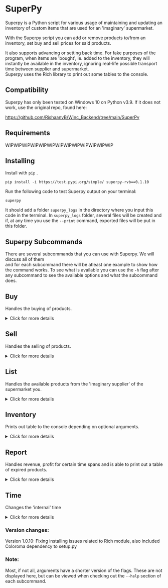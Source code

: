 # SuperPy

Superpy is a Python script for various usage of maintaining and updating an inventory of custom items that are used for an 'imaginary' supermarket.

With the Superpy script you can add or remove products to/from an inventory, set buy and sell prices for said products.

It also supports advancing or setting back time.
For fake purposes of the program, when items are 'bought', ie. added to the inventory, they will instantly be available in the inventory, ignoring real-life possible transport time between supplier and supermarket.  
Superpy uses the Rich library to print out some tables to the console.

## Compatibility

Superpy has only been tested on Windows 10 on Python v3.9. If it does not work, use the original repo, found here:

https://github.com/RishaanvB/Winc_Backend/tree/main/SuperPy

## Requirements

WIPWIPWIPWIPWIPWIPWIPWIPWIPWIPWIPWIPWIP

## Installing

Install with `pip` .

```
pip install -i https://test.pypi.org/simple/ superpy-rvb==0.1.10
```

Run the following code to test Superpy output on your terminal:

```
superpy
```

It should add a folder `superpy_logs` in the directory where you input this code in the terminal.
In `superpy_logs` folder, several files will be created and if, at any time you use the
`--print` command, exported files will be put in this folder.

## Superpy Subcommands

There are several subcommands that you can use with Superpy. We will discuss all of them  
and for each subcommand there will be atleast one example to show how the command works.
To see what is available you can use the `-h` flag after any subcommand to see the available options and what the subcommand does.

## Buy

Handles the buying of products.

<details>
<summary>Click for more details</summary>

## Superpy Buy

The buy command is used to buy products and add them to your inventory.  
You can also set the expiration date, the amount products you'd like to buy and the date on which you want to buy the product.
The `product name` and the `price` are both mandatory.

The `product name` should be a name available from the list of available products. To get you started the list is already pre-occupied with several items. To update this list, you can use the `list` subcommand. We will discuss this later.
The minimum commands required could look like this:

```python
superpy buy orange 1.5
```

This will 'buy' an orange for the price of 1.5. The `price` can either be a float or an integer.  
If a product is chosen not available in the list, it will produce an error message where you can see the products you must choose from.

Optional commands include:

Setting the expiration can be done with the `-e` flag, where the date should be in the format `yyyy-mm-dd`. It defaults to '2100-01-01' if it's not chosen.  
The product amount can be set with the `-a` flag where the max number of products is 10 per command.  
The `-d` flag sets the date on which you want to buy the product, if you want to buy something not on the current internal date. This defaults to what the program perceives as 'today'. This can be changed with the `time` subcommand. More on this later.

Possible buy commands in combination with optional flags could look like this:

```
superpy buy orange 2 -e 2000-12-04 -a 15
```

or

```
superpy buy milk 5 -a 10 -d 200-04-20
```

</details>

## Sell

Handles the selling of products.

<details>
<summary>Click for more details</summary>

## Superpy Sell

The `sell` command operates in the same way as the `buy` command, with a few differences.  
The `product name` and the `price` are mandatory, the only optional flag is the `-a`. Which sets the amount you wish to sell.
Possible inputs could look like this:

```
superpy sell orange 3
```

```
superpy sell milk 3 -a 5
```

</details>

## List

Handles the available products from the 'imaginary supplier' of the supermarket you.

<details>
<summary>Click for more details</summary>

## SuperPy List

The product list consists of available products you are able to buy and/or sell. If a product is not in this list, using the `buy` or `sell` command will output an error message.  
To get you started the list is already pre-occupied with some items.

To view the list just go to:

```
superpy list
```

This will print an alphabetical list of products available.

This list is not an inventory and should not be consideres as one. Its only function is there to see what kind of products the 'imaginative' supplier has to offer.

### Adding or Removing products from the list

You can either `add` or `remove` items from the list. Inputs will be converted to all lowercase. If trying to `add` a product which is already in the list, it will produce an error. The same goes for trying to `remove` a product which is not in the list.
When removing or adding something the console will print out the newly created list and the product which has been removed/added. Both flags `-a` and `-r` can't be used in the same command.

To add an item to the list:

```
superpy list -a chocolate
```

To remove an item from the list:

```
superpy list -r chocolate
```

</details>

## Inventory

Prints out table to the console depending on optional arguments.

<details>
<summary>Click for more details</summary>

## Superpy Inventory

With the `inventory` command you can check your inventory of items in various ways,
but in essence all commands should be given like:

```
superpy inventory '-flag'
```

Depending on the `flag` being used it will print out a different table to the console.
All flags are mutually exclusive and can't be used together, except for the `--print` flag.
There are four different ways to get an overview of your inventory:
`--short, --long, --sold and --product.`

```
superpy inventory --short
```

Will print out a table with minimum details. If there are zero items in stock, the row will be colored red.

```
superpy inventory --long
```

Will print out a more detailed table of all the products in stock.

```
superpy inventory --sold
```

Prints out a table of sold products on that day.

```
superpy inventory --product orange
```

Prints out a table of the inventory ofa single product specified as argument for the `--product` flag. In the example above, it will print out the specifics for the 'orange' product.

It is possible to check the inventory of what the program perceives as 'yesterday' by using `--yesterday` with the `--short` argument.

```
superpy --yesterday --short
```

Note: The `--yesterday` argument will not work in combination with any other argument except for the `--short` argument.

### Exporting inventory

You can export the printed out table to a `.txt` file by adding the `--print` to the command line. The result will be exported to a `inventory.txt` file, that can be found in the `superpy_logs` folder. It will not create new files for each report, but instead will overwrite it, if the `inventory.txt` already exists

</details>

## Report

Handles revenue, profit for certain time spans and is able to print out a table of expired products.

<details>
<summary>Click for more details</summary>

## Report

Using only the `report` subcommand will result in a printed out table to the console of expired products.

```
superpy report
```

Both the profit and revenue commands work in the exact same way. The only difference is the result.
They are used in combination with a flag corresponding with a specific time period.
Revenue will print the revenue and profit will print out the profit.

Both revenue and profit have to be used in combination with one of the following flags. If no flags are given, it will just print out an empty table with no information.

--today  
--yesterday  
--day  
--month

Both `--today` and `--yesterday` don't need any other flags or arguments, and will print out the desired information for today or yesterday.  
 Example uses of these two are:

```
superpy report revenue --today
```

or

```
superpy report profit --yesterday
```

The `--day` flag needs a date as an argument in the format: 'yyyy-mm-dd' and prints the revenue or profit for that specific day

```
superpy report profit --day 2020-04-27
```

The `--month` flag needs a date as an argument in the format: 'mmm/yy'.

Where 'mmm' is the month's first three characters and 'yy'
are the last 2 digits of the year. Where it will display revenue
for the month 'MMM' in year '20YY'.

Example uses:

```
superpy report profit --month jun/21
```

Will display the profit for the month June in the year 2021.

### Exporting report

You can export the printed out table to a `.txt` file by adding the `--print` to the command line. The result will be exported to a `report.txt` file, that can be found in the `superpy_logs` folder. It will not create new files for each report, but instead will overwrite it, if the `report.txt` already exists

</details>

## Time

Changes the 'internal' time

<details>
<summary>Click for more details</summary>

## Superpy Time

Superpy has a command where you can set the time the program perceives as the current time.
It will be saved in a file, located in the `superpy_logs` folder. On program exit the `time` last changed settings will be saved and used. So keep in mind when previously changing the time, it will not reset the 'internal' time to the real current date.

For example:  
If you have set the time to be a tuesday when it is in reality a monday, restart the console, it will still think the day is tuesday.

Changin the 'internal' time can be done with the subcommand `time` and an integer an argument, where the integer is how many `days` you want to change the 'internal' time. Negative values will mean the program goes back in time. If you specify `0` as the argument, the program will only display the current 'internal' time.

The following example sets the time forward 7 days:

```
superpy time 7
```

</details>

### Version changes:

Version 1.0.10:
Fixing installing issues related to Rich module, also included Coloroma dependency to setup.py

### Note:

Most, if not all, arguments have a shorter version of the flags. These are not displayed here, but can be viewed when checking out the `--help` section of each subcommand.

